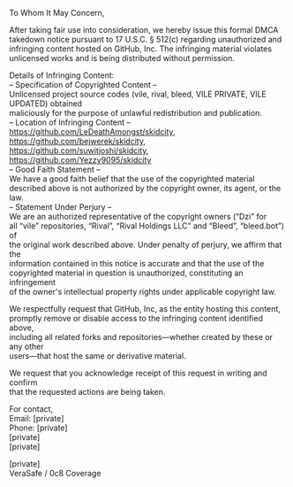 To Whom It May Concern,  
   
After taking fair use into consideration, we hereby issue this formal DMCA  
takedown notice pursuant to 17 U.S.C. § 512(c) regarding unauthorized and  
infringing content hosted on GitHub, Inc. The infringing material violates  
unlicensed works and is being distributed without permission.  
   
Details of Infringing Content:  
– Specification of Copyrighted Content –  
Unlicensed project source codes (vile, rival, bleed, VILE PRIVATE, VILE UPDATED) obtained  
maliciously for the purpose of unlawful redistribution and publication.  
– Location of Infringing Content –  
https://github.com/LeDeathAmongst/skidcity,  
https://github.com/bejwerek/skidcity,  
https://github.com/suwitjoshi/skidcity,  
https://github.com/Yezzy9095/skidcity  
– Good Faith Statement –  
We have a good faith belief that the use of the copyrighted material  
described above is not authorized by the copyright owner, its agent, or the  
law.  
– Statement Under Perjury –  
We are an authorized representative of the copyright owners (“Dzi” for  
all “vile” repositories, “Rival”, “Rival Holdings LLC” and “Bleed”, “bleed.bot”) of  
the original work described above. Under penalty of perjury, we affirm that the  
information contained in this notice is accurate and that the use of the  
copyrighted material in question is unauthorized, constituting an infringement  
of the owner's intellectual property rights under applicable copyright law.  

We respectfully request that GitHub, Inc, as the entity hosting this content,  
promptly remove or disable access to the infringing content identified above,  
including all related forks and repositories—whether created by these or any other  
users—that host the same or derivative material.  
   
We request that you acknowledge receipt of this request in writing and confirm  
that the requested actions are being taken.  
   
For contact,  
Email: [private]  
Phone: [private]  
[private]   
[private]  
  
[private]    
VeraSafe / 0c8 Coverage  
